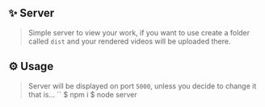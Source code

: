 ## ✨ Server
> Simple server to view your work, if you want to use create a folder called `dist` and your rendered videos will be uploaded there.

## ⚙ Usage
> Server will be displayed on port `5000`, unless you decide to change it that is...
``
$ npm i
$ node server
```
